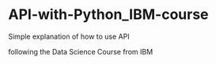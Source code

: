 # API-with-Python_IBM-course
Simple explanation of how to use API 


following the Data Science Course from IBM

